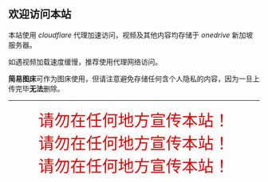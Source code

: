 ## 欢迎访问本站

本站使用 *cloudflare* 代理加速访问，视频及其他内容均存储于 *onedrive* 新加坡服务器。

如遇视频加载速度缓慢，推荐使用代理网络访问。

**简易图床**可作为图床使用，但请注意避免存储任何含个人隐私的内容，因为一旦上传完毕**无法**删除。

---

<center><font face="黑体" font color="#dd0000" font size="6">请勿在任何地方宣传本站！</font></center>

<center><font face="黑体" font color="#dd0000" font size="6">请勿在任何地方宣传本站！</font></center>

<center><font face="黑体" font color="#dd0000" font size="6">请勿在任何地方宣传本站！</font></center>

